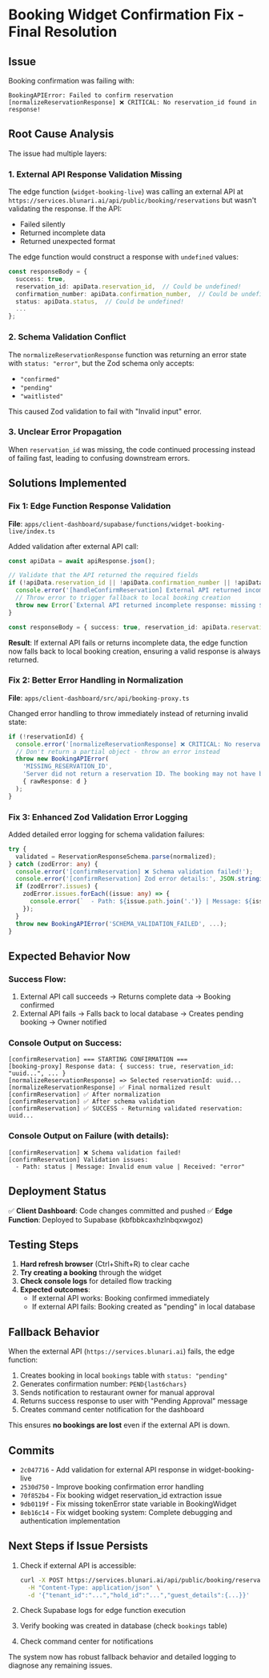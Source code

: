 # Booking Widget Confirmation Fix - Final Resolution

## Issue
Booking confirmation was failing with:
```
BookingAPIError: Failed to confirm reservation
[normalizeReservationResponse] ❌ CRITICAL: No reservation_id found in response!
```

## Root Cause Analysis

The issue had multiple layers:

### 1. **External API Response Validation Missing**
The edge function (`widget-booking-live`) was calling an external API at `https://services.blunari.ai/api/public/booking/reservations` but wasn't validating the response. If the API:
- Failed silently
- Returned incomplete data
- Returned unexpected format

The edge function would construct a response with `undefined` values:
```typescript
const responseBody = { 
  success: true, 
  reservation_id: apiData.reservation_id,  // Could be undefined!
  confirmation_number: apiData.confirmation_number,  // Could be undefined!
  status: apiData.status,  // Could be undefined!
  ...
};
```

### 2. **Schema Validation Conflict**
The `normalizeReservationResponse` function was returning an error state with `status: "error"`, but the Zod schema only accepts:
- `"confirmed"`
- `"pending"`  
- `"waitlisted"`

This caused Zod validation to fail with "Invalid input" error.

### 3. **Unclear Error Propagation**
When `reservation_id` was missing, the code continued processing instead of failing fast, leading to confusing downstream errors.

## Solutions Implemented

### Fix 1: Edge Function Response Validation
**File**: `apps/client-dashboard/supabase/functions/widget-booking-live/index.ts`

Added validation after external API call:
```typescript
const apiData = await apiResponse.json();

// Validate that the API returned the required fields
if (!apiData.reservation_id || !apiData.confirmation_number || !apiData.status) {
  console.error('[handleConfirmReservation] External API returned incomplete data:', apiData);
  // Throw error to trigger fallback to local booking creation
  throw new Error(`External API returned incomplete response: missing ${...}`);
}

const responseBody = { success: true, reservation_id: apiData.reservation_id, ... };
```

**Result**: If external API fails or returns incomplete data, the edge function now falls back to local booking creation, ensuring a valid response is always returned.

### Fix 2: Better Error Handling in Normalization
**File**: `apps/client-dashboard/src/api/booking-proxy.ts`

Changed error handling to throw immediately instead of returning invalid state:
```typescript
if (!reservationId) {
  console.error('[normalizeReservationResponse] ❌ CRITICAL: No reservation_id found in response!');
  // Don't return a partial object - throw an error instead
  throw new BookingAPIError(
    'MISSING_RESERVATION_ID',
    'Server did not return a reservation ID. The booking may not have been created.',
    { rawResponse: d }
  );
}
```

### Fix 3: Enhanced Zod Validation Error Logging
Added detailed error logging for schema validation failures:
```typescript
try {
  validated = ReservationResponseSchema.parse(normalized);
} catch (zodError: any) {
  console.error('[confirmReservation] ❌ Schema validation failed!');
  console.error('[confirmReservation] Zod error details:', JSON.stringify(zodError, null, 2));
  if (zodError?.issues) {
    zodError.issues.forEach((issue: any) => {
      console.error(`  - Path: ${issue.path.join('.')} | Message: ${issue.message} | Received: ${JSON.stringify(issue.received)}`);
    });
  }
  throw new BookingAPIError('SCHEMA_VALIDATION_FAILED', ...);
}
```

## Expected Behavior Now

### Success Flow:
1. External API call succeeds → Returns complete data → Booking confirmed
2. External API fails → Falls back to local database → Creates pending booking → Owner notified

### Console Output on Success:
```
[confirmReservation] === STARTING CONFIRMATION ===
[booking-proxy] Response data: { success: true, reservation_id: "uuid...", ... }
[normalizeReservationResponse] => Selected reservationId: uuid...
[normalizeReservationResponse] ✅ Final normalized result
[confirmReservation] ✅ After normalization
[confirmReservation] ✅ After schema validation
[confirmReservation] ✅ SUCCESS - Returning validated reservation: uuid...
```

### Console Output on Failure (with details):
```
[confirmReservation] ❌ Schema validation failed!
[confirmReservation] Validation issues:
  - Path: status | Message: Invalid enum value | Received: "error"
```

## Deployment Status

✅ **Client Dashboard**: Code changes committed and pushed
✅ **Edge Function**: Deployed to Supabase (kbfbbkcaxhzlnbqxwgoz)

## Testing Steps

1. **Hard refresh browser** (Ctrl+Shift+R) to clear cache
2. **Try creating a booking** through the widget
3. **Check console logs** for detailed flow tracking
4. **Expected outcomes**:
   - If external API works: Booking confirmed immediately
   - If external API fails: Booking created as "pending" in local database

## Fallback Behavior

When the external API (`https://services.blunari.ai`) fails, the edge function:
1. Creates booking in local `bookings` table with `status: "pending"`
2. Generates confirmation number: `PEND{last6chars}`
3. Sends notification to restaurant owner for manual approval
4. Returns success response to user with "Pending Approval" message
5. Creates command center notification for the dashboard

This ensures **no bookings are lost** even if the external API is down.

## Commits
- `2c047716` - Add validation for external API response in widget-booking-live
- `2530d750` - Improve booking confirmation error handling  
- `70f852b4` - Fix booking widget reservation_id extraction issue
- `9db0119f` - Fix missing tokenError state variable in BookingWidget
- `8eb16c14` - Fix widget booking system: Complete debugging and authentication implementation

## Next Steps if Issue Persists

1. Check if external API is accessible:
   ```bash
   curl -X POST https://services.blunari.ai/api/public/booking/reservations \
     -H "Content-Type: application/json" \
     -d '{"tenant_id":"...","hold_id":"...","guest_details":{...}}'
   ```

2. Check Supabase logs for edge function execution
3. Verify booking was created in database (check `bookings` table)
4. Check command center for notifications

The system now has robust fallback behavior and detailed logging to diagnose any remaining issues.
